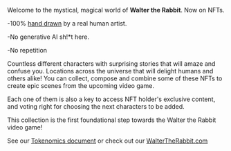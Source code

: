 Welcome to the mystical, magical world of **Walter the Rabbit**. Now on NFTs.

-100% [hand drawn](https://waltertherabbit.com/drawnNotMade.png) by a real human artist.

-No generative AI sh!*t here.

-No repetition

Countless different characters with surprising stories that will amaze and confuse you. Locations across the universe that will delight humans and others alike! You can collect, compose and combine some of these NFTs to create epic scenes from the upcoming video game.

Each one of them is also a key to access NFT holder's exclusive content, and voting right for choosing the next characters to be added.

This collection is the first foundational step towards the Walter the Rabbit video game!

See our [Tokenomics document](https://waltertherabbit.com/tokenomics) or check out our [WalterTheRabbit.com](https://WalterTheRabbit.com/)
